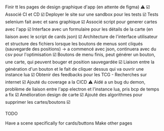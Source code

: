 
Finir tt les pages de design graphique d'app (en attente de figma) ⚠️ ☑️
Associé CI et CD ☑️
Deployer le site sur une sandbox pour les tests ☑️
Tests selenium fait avec et sans graphique ☑️
Associé script pour generer cartes avec l'app ☑️
Interface avec un formulaire pour les détails de la carte (en liaison avec le script de cards json) ☑️
Architecture de l'interface utilisateur et structure des fichiers lorsque les boutons de menus sont cliqués (sauvegarde des positions) -> a commencé avec json, continuera avec du csv pour l'optimisation ☑️
Boutons de menu finis, peut générer un bouton, une carte, qui peuvent bouger et position sauvegardée ☑️
Liaison entre la génération d'un bouton et le fait de cliquer dessus qui va ouvrir une instance lua ☑️
Obtenir des feedbacks pour les TCG - Recherches sur internet ☑️
Ajouté du coverage a la CICD ⚠️
Aidé a un bug du demon, problème de liaison entre l'app electron et l'instance lua, pris bcp de temps a fix  ☑️
Amélioration design de carte ☑️
Ajouté des algorithmes pour supprimer les cartes/boutons ☑️



TODO

Have a scene specifically for cards/buttons
Make other pages
